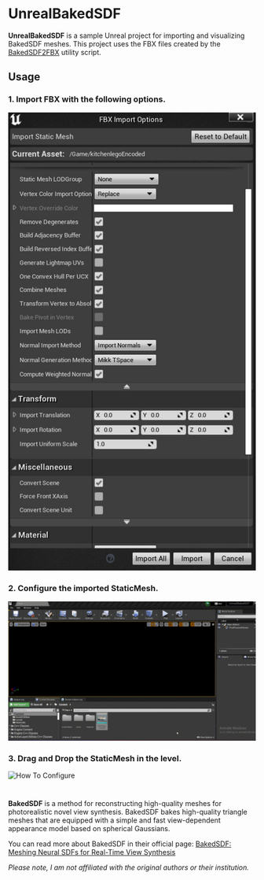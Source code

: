 # UnrealBakedSDF


**UnrealBakedSDF** is a sample Unreal project for importing and visualizing BakedSDF meshes. This project uses the FBX files created by the [BakedSDF2FBX](https://github.com/AyoubKhammassi/BakedSDF2FBX) utility script.


## Usage
### 1. Import FBX with the following options.

![FBX Import Options](Resources\FBX_Import_Options.jpg)


### 2. Configure the imported StaticMesh. 

![How To Configure](Resources\Configure_StaticMesh.gif)

### 3. Drag and Drop the StaticMesh in the level.
![How To Configure](Resources\Drag_StaticMesh.gif)

#
**BakedSDF** is a method for reconstructing high-quality meshes for photorealistic novel view synthesis. BakedSDF bakes high-quality triangle meshes that are equipped with a simple and fast view-dependent appearance model based on spherical Gaussians. 

You can read more about BakedSDF in their official page: [BakedSDF: Meshing Neural SDFs for Real-Time View Synthesis](https://bakedsdf.github.io/)

*Please note, I am not affiliated with the original authors or their institution.*
